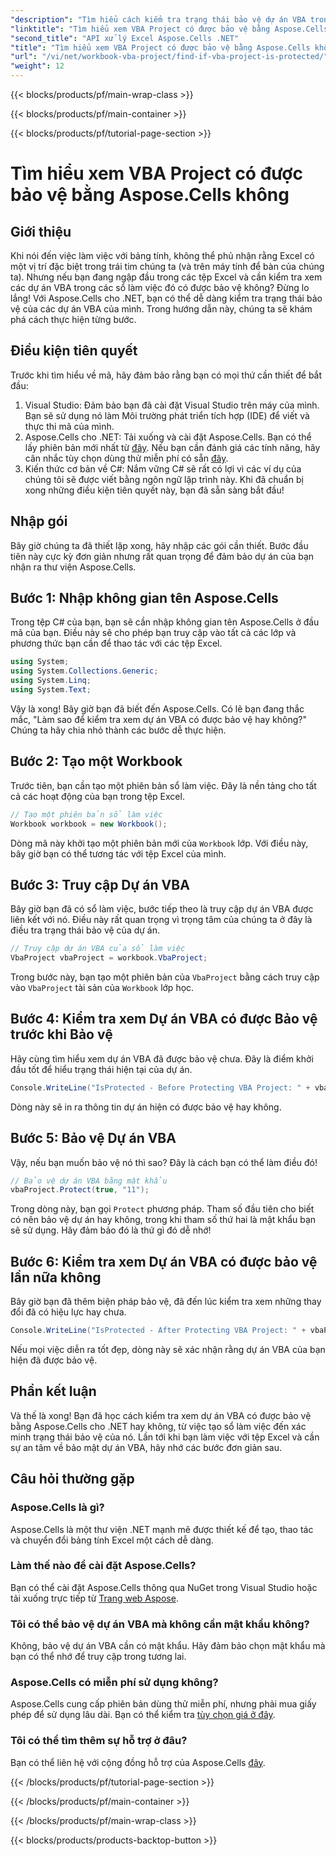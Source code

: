 ```yaml
---
"description": "Tìm hiểu cách kiểm tra trạng thái bảo vệ dự án VBA trong Excel bằng Aspose.Cells cho .NET, từ khi tạo đến khi xác minh. Hướng dẫn dễ dàng với các ví dụ về mã."
"linktitle": "Tìm hiểu xem VBA Project có được bảo vệ bằng Aspose.Cells không"
"second_title": "API xử lý Excel Aspose.Cells .NET"
"title": "Tìm hiểu xem VBA Project có được bảo vệ bằng Aspose.Cells không"
"url": "/vi/net/workbook-vba-project/find-if-vba-project-is-protected/"
"weight": 12
---
```


{{< blocks/products/pf/main-wrap-class >}}

{{< blocks/products/pf/main-container >}}

{{< blocks/products/pf/tutorial-page-section >}}

# Tìm hiểu xem VBA Project có được bảo vệ bằng Aspose.Cells không

## Giới thiệu
Khi nói đến việc làm việc với bảng tính, không thể phủ nhận rằng Excel có một vị trí đặc biệt trong trái tim chúng ta (và trên máy tính để bàn của chúng ta). Nhưng nếu bạn đang ngập đầu trong các tệp Excel và cần kiểm tra xem các dự án VBA trong các sổ làm việc đó có được bảo vệ không? Đừng lo lắng! Với Aspose.Cells cho .NET, bạn có thể dễ dàng kiểm tra trạng thái bảo vệ của các dự án VBA của mình. Trong hướng dẫn này, chúng ta sẽ khám phá cách thực hiện từng bước.
## Điều kiện tiên quyết
Trước khi tìm hiểu về mã, hãy đảm bảo rằng bạn có mọi thứ cần thiết để bắt đầu:
1. Visual Studio: Đảm bảo bạn đã cài đặt Visual Studio trên máy của mình. Bạn sẽ sử dụng nó làm Môi trường phát triển tích hợp (IDE) để viết và thực thi mã của mình.
2. Aspose.Cells cho .NET: Tải xuống và cài đặt Aspose.Cells. Bạn có thể lấy phiên bản mới nhất từ [đây](https://releases.aspose.com/cells/net/). Nếu bạn cần đánh giá các tính năng, hãy cân nhắc tùy chọn dùng thử miễn phí có sẵn [đây](https://releases.aspose.com/).
3. Kiến thức cơ bản về C#: Nắm vững C# sẽ rất có lợi vì các ví dụ của chúng tôi sẽ được viết bằng ngôn ngữ lập trình này.
Khi đã chuẩn bị xong những điều kiện tiên quyết này, bạn đã sẵn sàng bắt đầu!
## Nhập gói
Bây giờ chúng ta đã thiết lập xong, hãy nhập các gói cần thiết. Bước đầu tiên này cực kỳ đơn giản nhưng rất quan trọng để đảm bảo dự án của bạn nhận ra thư viện Aspose.Cells.
## Bước 1: Nhập không gian tên Aspose.Cells
Trong tệp C# của bạn, bạn sẽ cần nhập không gian tên Aspose.Cells ở đầu mã của bạn. Điều này sẽ cho phép bạn truy cập vào tất cả các lớp và phương thức bạn cần để thao tác với các tệp Excel.
```csharp
using System;
using System.Collections.Generic;
using System.Linq;
using System.Text;
```
Vậy là xong! Bây giờ bạn đã biết đến Aspose.Cells.
Có lẽ bạn đang thắc mắc, "Làm sao để kiểm tra xem dự án VBA có được bảo vệ hay không?" Chúng ta hãy chia nhỏ thành các bước dễ thực hiện.
## Bước 2: Tạo một Workbook
Trước tiên, bạn cần tạo một phiên bản sổ làm việc. Đây là nền tảng cho tất cả các hoạt động của bạn trong tệp Excel.
```csharp
// Tạo một phiên bản sổ làm việc
Workbook workbook = new Workbook();
```
Dòng mã này khởi tạo một phiên bản mới của `Workbook` lớp. Với điều này, bây giờ bạn có thể tương tác với tệp Excel của mình.
## Bước 3: Truy cập Dự án VBA
Bây giờ bạn đã có sổ làm việc, bước tiếp theo là truy cập dự án VBA được liên kết với nó. Điều này rất quan trọng vì trọng tâm của chúng ta ở đây là điều tra trạng thái bảo vệ của dự án.
```csharp
// Truy cập dự án VBA của sổ làm việc
VbaProject vbaProject = workbook.VbaProject;
```
Trong bước này, bạn tạo một phiên bản của `VbaProject` bằng cách truy cập vào `VbaProject` tài sản của `Workbook` lớp học.
## Bước 4: Kiểm tra xem Dự án VBA có được Bảo vệ trước khi Bảo vệ
Hãy cùng tìm hiểu xem dự án VBA đã được bảo vệ chưa. Đây là điểm khởi đầu tốt để hiểu trạng thái hiện tại của dự án. 
```csharp
Console.WriteLine("IsProtected - Before Protecting VBA Project: " + vbaProject.IsProtected);
```
Dòng này sẽ in ra thông tin dự án hiện có được bảo vệ hay không. 
## Bước 5: Bảo vệ Dự án VBA
Vậy, nếu bạn muốn bảo vệ nó thì sao? Đây là cách bạn có thể làm điều đó! 
```csharp
// Bảo vệ dự án VBA bằng mật khẩu
vbaProject.Protect(true, "11");
```
Trong dòng này, bạn gọi `Protect` phương pháp. Tham số đầu tiên cho biết có nên bảo vệ dự án hay không, trong khi tham số thứ hai là mật khẩu bạn sẽ sử dụng. Hãy đảm bảo đó là thứ gì đó dễ nhớ!
## Bước 6: Kiểm tra xem Dự án VBA có được bảo vệ lần nữa không
Bây giờ bạn đã thêm biện pháp bảo vệ, đã đến lúc kiểm tra xem những thay đổi đã có hiệu lực hay chưa. 
```csharp
Console.WriteLine("IsProtected - After Protecting VBA Project: " + vbaProject.IsProtected);
```
Nếu mọi việc diễn ra tốt đẹp, dòng này sẽ xác nhận rằng dự án VBA của bạn hiện đã được bảo vệ.
## Phần kết luận
Và thế là xong! Bạn đã học cách kiểm tra xem dự án VBA có được bảo vệ bằng Aspose.Cells cho .NET hay không, từ việc tạo sổ làm việc đến xác minh trạng thái bảo vệ của nó. Lần tới khi bạn làm việc với tệp Excel và cần sự an tâm về bảo mật dự án VBA, hãy nhớ các bước đơn giản sau. 
## Câu hỏi thường gặp
### Aspose.Cells là gì?  
Aspose.Cells là một thư viện .NET mạnh mẽ được thiết kế để tạo, thao tác và chuyển đổi bảng tính Excel một cách dễ dàng.
### Làm thế nào để cài đặt Aspose.Cells?  
Bạn có thể cài đặt Aspose.Cells thông qua NuGet trong Visual Studio hoặc tải xuống trực tiếp từ [Trang web Aspose](https://releases.aspose.com/cells/net/).
### Tôi có thể bảo vệ dự án VBA mà không cần mật khẩu không?  
Không, bảo vệ dự án VBA cần có mật khẩu. Hãy đảm bảo chọn mật khẩu mà bạn có thể nhớ để truy cập trong tương lai.
### Aspose.Cells có miễn phí sử dụng không?  
Aspose.Cells cung cấp phiên bản dùng thử miễn phí, nhưng phải mua giấy phép để sử dụng lâu dài. Bạn có thể kiểm tra [tùy chọn giá ở đây](https://purchase.aspose.com/buy).
### Tôi có thể tìm thêm sự hỗ trợ ở đâu?  
Bạn có thể liên hệ với cộng đồng hỗ trợ của Aspose.Cells [đây](https://forum.aspose.com/c/cells/9).

{{< /blocks/products/pf/tutorial-page-section >}}

{{< /blocks/products/pf/main-container >}}

{{< /blocks/products/pf/main-wrap-class >}}

{{< blocks/products/products-backtop-button >}}